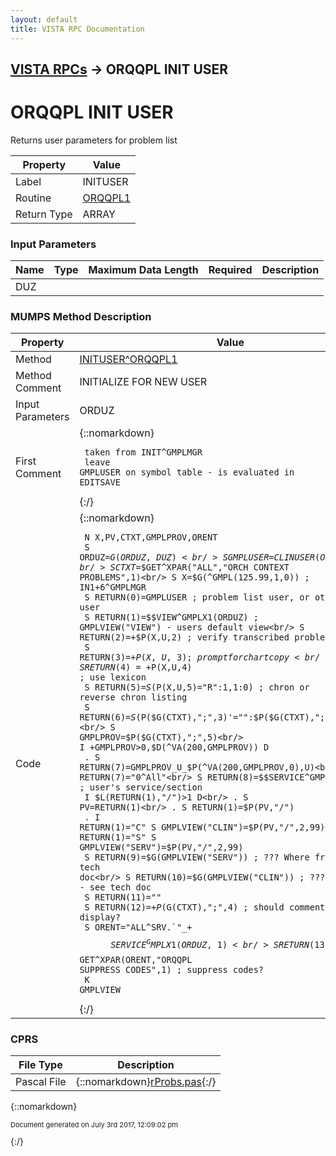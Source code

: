 ```yaml
---
layout: default
title: VISTA RPC Documentation
---
```


## [VISTA RPCs](TableOfContents) &#8594; ORQQPL INIT USER
# ORQQPL INIT USER

Returns user parameters for problem list

Property | Value
--- | ---
Label | INITUSER
Routine | [ORQQPL1](http://code.osehra.org/dox/Routine_ORQQPL1_source.html)
Return Type | ARRAY


### Input Parameters

Name | Type | Maximum Data Length | Required | Description
--- | --- | --- | --- | ---
DUZ |  |  |  | 



### MUMPS Method Description

Property | Value
--- | ---
Method | [INITUSER^ORQQPL1](http://code.osehra.org/dox/Routine_ORQQPL1_source.html)
Method Comment | INITIALIZE FOR NEW USER
Input Parameters | ORDUZ
First Comment | {::nomarkdown}<pre><code> taken from INIT^GMPLMGR<br/> leave GMPLUSER on symbol table - is evaluated in EDITSAVE<br/></code></pre>{:/}
Code | {::nomarkdown}<pre><code> N X,PV,CTXT,GMPLPROV,ORENT<br/> S ORDUZ=$G(ORDUZ,DUZ)<br/> S GMPLUSER=$$CLINUSER(ORDUZ)<br/> S CTXT=$$GET^XPAR("ALL","ORCH CONTEXT PROBLEMS",1)<br/> S X=$G(^GMPL(125.99,1,0)) ; IN1+6^GMPLMGR<br/> S RETURN(0)=GMPLUSER ;  problem list user, or other user<br/> S RETURN(1)=$$VIEW^GMPLX1(ORDUZ) ; GMPLVIEW("VIEW") - users default view<br/> S RETURN(2)=+$P(X,U,2) ; verify transcribed problems<br/> S RETURN(3)=+$P(X,U,3) ; prompt for chart copy<br/> S RETURN(4)=+$P(X,U,4) ; use lexicon<br/> S RETURN(5)=$S($P(X,U,5)="R":1,1:0) ; chron or reverse chron listing<br/> S RETURN(6)=$S($P($G(CTXT),";",3)'="":$P($G(CTXT),";",3),1:"A")<br/> S GMPLPROV=$P($G(CTXT),";",5)<br/> I +GMPLPROV>0,$D(^VA(200,GMPLPROV)) D<br/> . S RETURN(7)=GMPLPROV_U_$P(^VA(200,GMPLPROV,0),U)<br/> E  S RETURN(7)="0^All"<br/> S RETURN(8)=$$SERVICE^GMPLX1(ORDUZ) ; user's service/section<br/> I $L(RETURN(1),"/")>1 D<br/> . S PV=RETURN(1)<br/> . S RETURN(1)=$P(PV,"/")<br/> . I RETURN(1)="C" S GMPLVIEW("CLIN")=$P(PV,"/",2,99)<br/> . I RETURN(1)="S" S GMPLVIEW("SERV")=$P(PV,"/",2,99)<br/> S RETURN(9)=$G(GMPLVIEW("SERV")) ; ??? Where from - see tech doc<br/> S RETURN(10)=$G(GMPLVIEW("CLIN")) ; ??? Where from - see tech doc<br/> S RETURN(11)=""<br/> S RETURN(12)=+$P($G(CTXT),";",4)    ; should comments display?<br/> S ORENT="ALL^SRV.`"_+$$SERVICE^GMPLX1(ORDUZ,1)<br/> S RETURN(13)=+$$GET^XPAR(ORENT,"ORQQPL SUPPRESS CODES",1) ; suppress codes?<br/> K GMPLVIEW</code></pre>{:/}



### CPRS

File Type | Description
--- | ---
Pascal File | {::nomarkdown}<a href="https://github.com/OSEHRA/VistA/blob/master/Packages/Order%20Entry%20Results%20Reporting/CPRS/CPRS-Chart/rProbs.pas">rProbs.pas</a>{:/}

{::nomarkdown} <br/><p style="font-size: 11px">Document generated on July 3rd 2017, 12:09:02 pm</p>{:/}